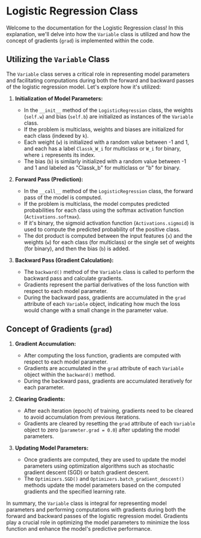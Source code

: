 # Logistic Regression Class

Welcome to the documentation for the Logistic Regression class! In this explanation, we'll delve into how the `Variable` class is utilized and how the concept of gradients (`grad`) is implemented within the code.

## Utilizing the `Variable` Class

The `Variable` class serves a critical role in representing model parameters and facilitating computations during both the forward and backward passes of the logistic regression model. Let's explore how it's utilized:

1. **Initialization of Model Parameters:**
   - In the `__init__` method of the `LogisticRegression` class, the weights (`self.w`) and bias (`self.b`) are initialized as instances of the `Variable` class.
   - If the problem is multiclass, weights and biases are initialized for each class (indexed by `k`).
   - Each weight (`w`) is initialized with a random value between -1 and 1, and each has a label `Classk_W_i` for multiclass or `W_i` for binary, where `i` represents its index.
   - The bias (`b`) is similarly initialized with a random value between -1 and 1 and labeled as "Classk_b" for multiclass or "b" for binary.

2. **Forward Pass (Prediction):**
   - In the `__call__` method of the `LogisticRegression` class, the forward pass of the model is computed.
   - If the problem is multiclass, the model computes predicted probabilities for each class using the softmax activation function (`Activations.softmax`).
   - If it's binary, the sigmoid activation function (`Activations.sigmoid`) is used to compute the predicted probability of the positive class.
   - The dot product is computed between the input features (`x`) and the weights (`w`) for each class (for multiclass) or the single set of weights (for binary), and then the bias (`b`) is added.

3. **Backward Pass (Gradient Calculation):**
   - The `backward()` method of the `Variable` class is called to perform the backward pass and calculate gradients.
   - Gradients represent the partial derivatives of the loss function with respect to each model parameter.
   - During the backward pass, gradients are accumulated in the `grad` attribute of each `Variable` object, indicating how much the loss would change with a small change in the parameter value.

## Concept of Gradients (`grad`)

1. **Gradient Accumulation:**
   - After computing the loss function, gradients are computed with respect to each model parameter.
   - Gradients are accumulated in the `grad` attribute of each `Variable` object within the `backward()` method.
   - During the backward pass, gradients are accumulated iteratively for each parameter.

2. **Clearing Gradients:**
   - After each iteration (epoch) of training, gradients need to be cleared to avoid accumulation from previous iterations.
   - Gradients are cleared by resetting the `grad` attribute of each `Variable` object to zero (`parameter.grad = 0.0`) after updating the model parameters.

3. **Updating Model Parameters:**
   - Once gradients are computed, they are used to update the model parameters using optimization algorithms such as stochastic gradient descent (SGD) or batch gradient descent.
   - The `Optimizers.SGD()` and `Optimizers.batch_gradient_descent()` methods update the model parameters based on the computed gradients and the specified learning rate.

In summary, the `Variable` class is integral for representing model parameters and performing computations with gradients during both the forward and backward passes of the logistic regression model. Gradients play a crucial role in optimizing the model parameters to minimize the loss function and enhance the model's predictive performance.

